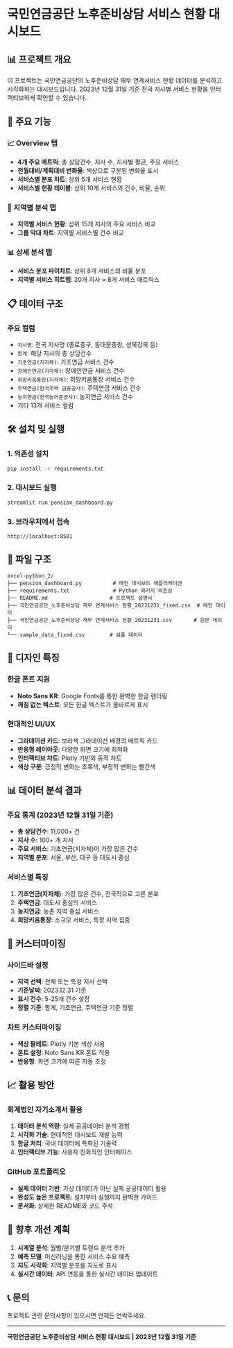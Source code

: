 # 국민연금공단 노후준비상담 서비스 현황 대시보드

## 📊 프로젝트 개요

이 프로젝트는 국민연금공단의 노후준비상담 재무 연계서비스 현황 데이터를 분석하고 시각화하는 대시보드입니다. 2023년 12월 31일 기준 전국 지사별 서비스 현황을 인터랙티브하게 확인할 수 있습니다.

## 🚀 주요 기능

### 📈 Overview 탭
- **4개 주요 메트릭**: 총 상담건수, 지사 수, 지사별 평균, 주요 서비스
- **전월대비/계획대비 변화율**: 색상으로 구분된 변화율 표시
- **서비스별 분포 차트**: 상위 5개 서비스 현황
- **서비스별 현황 테이블**: 상위 10개 서비스의 건수, 비율, 순위

### 🏢 지역별 분석 탭
- **지역별 서비스 현황**: 상위 15개 지사의 주요 서비스 비교
- **그룹 막대 차트**: 지역별 서비스별 건수 비교

### 📊 상세 분석 탭
- **서비스 분포 파이차트**: 상위 8개 서비스의 비율 분포
- **지역별 서비스 히트맵**: 20개 지사 × 8개 서비스 매트릭스

## 📋 데이터 구조

### 주요 컬럼
- `지사명`: 전국 지사명 (종로중구, 동대문중랑, 성북강북 등)
- `합계`: 해당 지사의 총 상담건수
- `기초연금(지자체)`: 기초연금 서비스 건수
- `장애인연금(지자체)`: 장애인연금 서비스 건수
- `희망키움통장(지자체)`: 희망키움통장 서비스 건수
- `주택연금(한국주택 금융공사)`: 주택연금 서비스 건수
- `농지연금(한국농어촌공사)`: 농지연금 서비스 건수
- 기타 13개 서비스 컬럼

## 🛠️ 설치 및 실행

### 1. 의존성 설치
```bash
pip install -r requirements.txt
```

### 2. 대시보드 실행
```bash
streamlit run pension_dashboard.py
```

### 3. 브라우저에서 접속
```
http://localhost:8501
```

## 📁 파일 구조

```
excel-python_2/
├── pension_dashboard.py          # 메인 대시보드 애플리케이션
├── requirements.txt              # Python 패키지 의존성
├── README.md                    # 프로젝트 설명서
├── 국민연금공단_노후준비상담 재무 연계서비스 현황_20231231_fixed.csv  # 메인 데이터
├── 국민연금공단_노후준비상담 재무 연계서비스 현황_20231231.csv       # 원본 데이터
└── sample_data_fixed.csv        # 샘플 데이터
```

## 🎨 디자인 특징

### 한글 폰트 지원
- **Noto Sans KR**: Google Fonts를 통한 완벽한 한글 렌더링
- **깨짐 없는 텍스트**: 모든 한글 텍스트가 올바르게 표시

### 현대적인 UI/UX
- **그라데이션 카드**: 보라색 그라데이션 배경의 메트릭 카드
- **반응형 레이아웃**: 다양한 화면 크기에 최적화
- **인터랙티브 차트**: Plotly 기반의 동적 차트
- **색상 구분**: 긍정적 변화는 초록색, 부정적 변화는 빨간색

## 📊 데이터 분석 결과

### 주요 통계 (2023년 12월 31일 기준)
- **총 상담건수**: 11,000+ 건
- **지사 수**: 100+ 개 지사
- **주요 서비스**: 기초연금(지자체)이 가장 많은 건수
- **지역별 분포**: 서울, 부산, 대구 등 대도시 중심

### 서비스별 특징
1. **기초연금(지자체)**: 가장 많은 건수, 전국적으로 고른 분포
2. **주택연금**: 대도시 중심의 서비스
3. **농지연금**: 농촌 지역 중심 서비스
4. **희망키움통장**: 소규모 서비스, 특정 지역 집중

## 🔧 커스터마이징

### 사이드바 설정
- **지역 선택**: 전체 또는 특정 지사 선택
- **기준날짜**: 2023.12.31 기준
- **표시 건수**: 5-25개 건수 설정
- **정렬 기준**: 합계, 기초연금, 주택연금 기준 정렬

### 차트 커스터마이징
- **색상 팔레트**: Plotly 기본 색상 사용
- **폰트 설정**: Noto Sans KR 폰트 적용
- **반응형**: 화면 크기에 따른 자동 조정

## 📈 활용 방안

### 회계법인 자기소개서 활용
1. **데이터 분석 역량**: 실제 공공데이터 분석 경험
2. **시각화 기술**: 현대적인 대시보드 개발 능력
3. **한글 처리**: 국내 데이터에 특화된 기술력
4. **인터랙티브 기능**: 사용자 친화적인 인터페이스

### GitHub 포트폴리오
- **실제 데이터 기반**: 가상 데이터가 아닌 실제 공공데이터 활용
- **완성도 높은 프로젝트**: 설치부터 실행까지 완벽한 가이드
- **문서화**: 상세한 README와 코드 주석

## 🚀 향후 개선 계획

1. **시계열 분석**: 월별/분기별 트렌드 분석 추가
2. **예측 모델**: 머신러닝을 통한 서비스 수요 예측
3. **지도 시각화**: 지역별 분포를 지도로 표시
4. **실시간 데이터**: API 연동을 통한 실시간 데이터 업데이트

## 📞 문의

프로젝트 관련 문의사항이 있으시면 언제든 연락주세요.

---

**국민연금공단 노후준비상담 서비스 현황 대시보드 | 2023년 12월 31일 기준** 